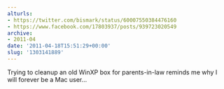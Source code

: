 ```yaml
---
alturls:
- https://twitter.com/bismark/status/60007550384476160
- https://www.facebook.com/17803937/posts/939723020549
archive:
- 2011-04
date: '2011-04-18T15:51:29+00:00'
slug: '1303141889'
---
```


Trying to cleanup an old WinXP box for parents-in-law reminds me why I will forever be a Mac user...


